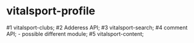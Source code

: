 # vitalsport-profile
#1 vitalsport-clubs;
#2 Adderess API;
#3 vitalsport-search;
#4 comment API; - possible different module;
#5 vitalsport-content;